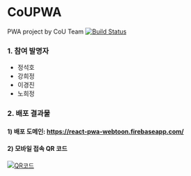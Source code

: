 # CoUPWA
PWA project by CoU Team
[![Build Status](https://travis-ci.org/CreatiCoding/CoUPWA.svg?branch=master)](https://travis-ci.org/CreatiCoding/CoUPWA)
### 1. 참여 발명자
+ 정석호
+ 강희정
+ 이경진
+ 노희정

### 2. 배포 결과물

#### 1) 배포 도메인: https://react-pwa-webtoon.firebaseapp.com/

#### 2) 모바일 접속 QR 코드

[![QR코드](http://chart.apis.google.com/chart?cht=qr&chs=150x150&chl=https%3A//react-pwa-webtoon.firebaseapp.com/&chld=H|0)](https://react-pwa-webtoon.firebaseapp.com/
)
